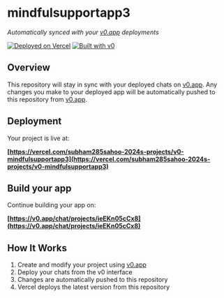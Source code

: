 # mindfulsupportapp3

*Automatically synced with your [v0.app](https://v0.app) deployments*

[![Deployed on Vercel](https://img.shields.io/badge/Deployed%20on-Vercel-black?style=for-the-badge&logo=vercel)](https://vercel.com/subham285sahoo-2024s-projects/v0-mindfulsupportapp3)
[![Built with v0](https://img.shields.io/badge/Built%20with-v0.app-black?style=for-the-badge)](https://v0.app/chat/projects/ieEKn05cCx8)

## Overview

This repository will stay in sync with your deployed chats on [v0.app](https://v0.app).
Any changes you make to your deployed app will be automatically pushed to this repository from [v0.app](https://v0.app).

## Deployment

Your project is live at:

**[https://vercel.com/subham285sahoo-2024s-projects/v0-mindfulsupportapp3](https://vercel.com/subham285sahoo-2024s-projects/v0-mindfulsupportapp3)**

## Build your app

Continue building your app on:

**[https://v0.app/chat/projects/ieEKn05cCx8](https://v0.app/chat/projects/ieEKn05cCx8)**

## How It Works

1. Create and modify your project using [v0.app](https://v0.app)
2. Deploy your chats from the v0 interface
3. Changes are automatically pushed to this repository
4. Vercel deploys the latest version from this repository